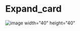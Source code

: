 # Expand_card
![image](https://github.com/Lukas-Odyssey/Expand_card/blob/main/Expand_card.gif.gif)  width="40" height="40"
